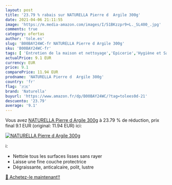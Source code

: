 ```yaml
---
layout: post
title: '23.79 % rabais sur NATURELLA Pierre d  Argile 300g'
date: 2021-04-06 21:11:55
image: 'https://m.media-amazon.com/images/I/51BKzzpr9+L._SL400_.jpg'
comments: true
category: ofertas
author: 'tole.es'
slug: 'B00BAY24WC-fr NATURELLA Pierre d Argile 300g'
sku: 'B00BAY24WC-fr'
tags: [ 'Entretien de la maison et nettoyage','Epicerie','Hygiène et Santé','Nettoyants ménagers','naturella','Épicerie', ]
actualPrice: 9.1 EUR
currency: EUR
price: 9.1
comparePrice: 11.94 EUR
prodname: 'NATURELLA Pierre d  Argile 300g'
country: 'fr'
flag: '🇫🇷'
brand: 'Naturella'
buyurl: 'https://www.amazon.fr/dp/B00BAY24WC/?tag=tolees0d-21'
descuento: '23.79'
average: '9.1'
---
```


Vous avez [NATURELLA Pierre d  Argile 300g](https://www.amazon.fr/dp/B00BAY24WC/?tag=tolees0d-21)  à  23.79 % de réduction, prix final  9.1 EUR (original: 11.94 EUR) ici:

[![NATURELLA Pierre d  Argile 300g](https://m.media-amazon.com/images/I/51BKzzpr9+L._SL400_.jpg)](https://www.amazon.fr/dp/B00BAY24WC/?tag=tolees0d-21)

ℹ️:

- Nettoie tous les surfaces lisses sans rayer
- Laisse une fine couche protectrice
- Dégraissante, anticalcaire, polit, lustre

[🛒 Achetez-le maintenant!!](https://www.amazon.fr/dp/B00BAY24WC/?tag=tolees0d-21)

